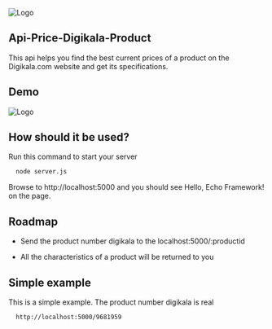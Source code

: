 
![Logo](https://about.digikala.com/ogImage.jpg)

## Api-Price-Digikala-Product


This api helps you find the best current prices of a product on the Digikala.com website and get its specifications.



## Demo



![Logo](https://i.ibb.co/v3qsd1W/demo-api.jpg)



## How should it be used?

Run this command to start your server

```bash
  node server.js
```
Browse to http://localhost:5000 and you should see Hello, Echo Framework! on the page.


    
## Roadmap

- Send the product number digikala to the localhost:5000/:productid

- All the characteristics of a product will be returned to you


## Simple example

This is a simple example. The product number digikala is real

```bash
  http://localhost:5000/9681959
```

